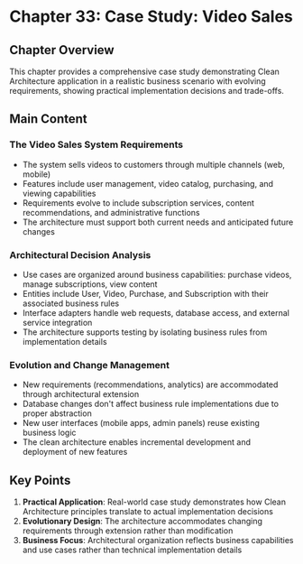 # Chapter 33: Case Study: Video Sales

## Chapter Overview
This chapter provides a comprehensive case study demonstrating Clean Architecture application in a realistic business scenario with evolving requirements, showing practical implementation decisions and trade-offs.

## Main Content

### The Video Sales System Requirements
- The system sells videos to customers through multiple channels (web, mobile)
- Features include user management, video catalog, purchasing, and viewing capabilities
- Requirements evolve to include subscription services, content recommendations, and administrative functions
- The architecture must support both current needs and anticipated future changes

### Architectural Decision Analysis
- Use cases are organized around business capabilities: purchase videos, manage subscriptions, view content
- Entities include User, Video, Purchase, and Subscription with their associated business rules
- Interface adapters handle web requests, database access, and external service integration
- The architecture supports testing by isolating business rules from implementation details

### Evolution and Change Management
- New requirements (recommendations, analytics) are accommodated through architectural extension
- Database changes don't affect business rule implementations due to proper abstraction
- New user interfaces (mobile apps, admin panels) reuse existing business logic
- The clean architecture enables incremental development and deployment of new features

## Key Points
1. **Practical Application**: Real-world case study demonstrates how Clean Architecture principles translate to actual implementation decisions
2. **Evolutionary Design**: The architecture accommodates changing requirements through extension rather than modification
3. **Business Focus**: Architectural organization reflects business capabilities and use cases rather than technical implementation details